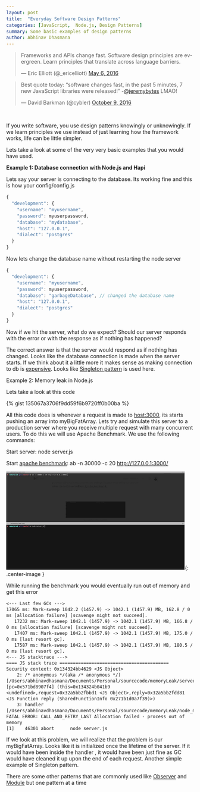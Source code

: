 ```yaml
---
layout: post
title:  "Everyday Software Design Patterns"
categories: [JavaScript,  Node.js, Design Patterns]
summary: Some basic examples of design patterns
author: Abhinav Dhasmana
---
```


<blockquote class="twitter-tweet" data-lang="en"><p lang="en" dir="ltr">Frameworks and APIs change fast. Software design principles are evergreen. Learn principles that translate across language barriers.</p>&mdash; Eric Elliott (@_ericelliott) <a href="https://twitter.com/_ericelliott/status/728670743660273665?ref_src=twsrc%5Etfw">May 6, 2016</a></blockquote>
<script async src="https://platform.twitter.com/widgets.js" charset="utf-8"></script>


<blockquote class="twitter-tweet" data-lang="en"><p lang="en" dir="ltr">Best quote today: “software changes fast, in the past 5 minutes, 7 new JavaScript libraries were released!” -<a href="https://twitter.com/jeremybytes?ref_src=twsrc%5Etfw">@jeremybytes</a> LMAO!</p>&mdash; David Barkman (@cybler) <a href="https://twitter.com/cybler/status/784942699749122048?ref_src=twsrc%5Etfw">October 9, 2016</a></blockquote>
<script async src="https://platform.twitter.com/widgets.js" charset="utf-8"></script>


<br/>

If you write software, you use design patterns knowingly or unknowingly. If we learn principles we use instead of just learning how the framework works, life can be little simpler.


Lets take a look at some of the very very basic examples that you would have used.

**Example 1: Database connection with Node.js and Hapi**

Lets say your server is connecting to the database. Its working fine and this is how your config/config.js

``` javascript
{
  "development": {
    "username": "myusername",
    "password": myuserpassword,
    "database": "mydatabase",
    "host": "127.0.0.1",
    "dialect": "postgres"
  }
}
```


Now lets change the database name without restarting the node server

``` javascript
{
  "development": {
    "username": "myusername",
    "password": myuserpassword,
    "database": "garbageDatabase", // changed the database name
    "host": "127.0.0.1",
    "dialect": "postgres"
  }
}
```

Now if we hit the server, what do we expect? Should our server responds with the error or with the response as if nothing has happened?

The correct answer is that the server would respond as if nothing has changed. Looks like the database connection is made when the server starts. If we think about it a little more it makes sense as making connection to db is [expensive]. Looks like [Singleton pattern] is used here.

Example 2: Memory leak in Node.js

Lets take a look at this code

{% gist 135067a3706f9dd59f6b9720ff0b00ba %}

All this code does is whenever a request is made to <host:3000>, its starts pushing an array into myBigFatArray. Lets try and simulate this server to a production server where you receive multiple request with many concurrent users. To do this we will use Apache Benchmark. We use the following commands:

Start server: node server.js

Start [apache benchmark]: ab -n 30000 -c 20 http://127.0.0.1:3000/

![memory leak](/images/blog/design-pattern/design-pattern.gif){: .center-image }

While running the benchmark you would eventually run out of memory and get this error

```
<--- Last few GCs --->
17065 ms: Mark-sweep 1042.2 (1457.9) -> 1042.1 (1457.9) MB, 162.8 / 0 ms [allocation failure] [scavenge might not succeed].
   17232 ms: Mark-sweep 1042.1 (1457.9) -> 1042.1 (1457.9) MB, 166.8 / 0 ms [allocation failure] [scavenge might not succeed].
   17407 ms: Mark-sweep 1042.1 (1457.9) -> 1042.1 (1457.9) MB, 175.0 / 0 ms [last resort gc].
   17587 ms: Mark-sweep 1042.1 (1457.9) -> 1042.1 (1457.9) MB, 180.5 / 0 ms [last resort gc].
<--- JS stacktrace --->
==== JS stack trace =========================================
Security context: 0x134324bb4629 <JS Object>
    2: /* anonymous */(aka /* anonymous */) [/Users/abhinavdhasmana/Documents/Personal/sourcecode/memoryLeak/server.js:~13] [pc=0x571bd8907f4] (this=0x134324b041b9 <undefined>,request=0x32a5bb2fbbd1 <JS Object>,reply=0x32a5bb2fdd81 <JS Function reply (SharedFunctionInfo 0x271b1d0a7f39)>)
    3: handler [/Users/abhinavdhasmana/Documents/Personal/sourcecode/memoryLeak/node_modules/hapi/lib/handle...
FATAL ERROR: CALL_AND_RETRY_LAST Allocation failed - process out of memory
[1]    46301 abort      node server.js
```

If we look at this problem, we will realize that the problem is our myBigFatArray. Looks like it is initialized once the lifetime of the server. If it would have been inside the handler , it would have been just fine as GC would have cleaned it up upon the end of each request. Another simple example of Singleton pattern.

There are some other patterns that are commonly used like [Observer] and [Module] but one pattern at a time


[expensive]: https://dba.stackexchange.com/questions/16969/how-costly-is-opening-and-closing-of-a-db-connection
[Singleton pattern]: https://en.wikipedia.org/wiki/Singleton_pattern
[apache benchmark]: https://httpd.apache.org/docs/2.4/programs/ab.html
[Observer]:https://en.wikipedia.org/wiki/Observer_pattern
[Module]:https://en.wikipedia.org/wiki/Module_pattern

